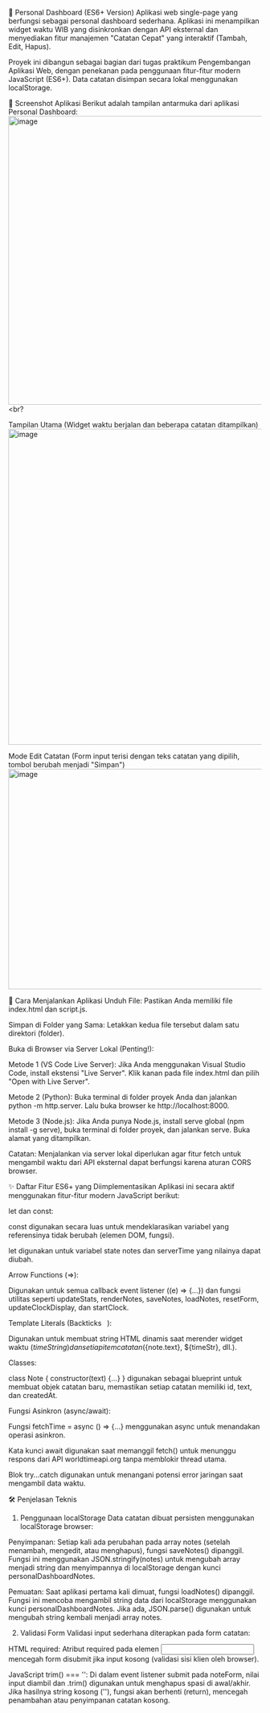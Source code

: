 🚀 Personal Dashboard (ES6+ Version)
Aplikasi web single-page yang berfungsi sebagai personal dashboard sederhana. Aplikasi ini menampilkan widget waktu WIB yang disinkronkan dengan API eksternal dan menyediakan fitur manajemen "Catatan Cepat" yang interaktif (Tambah, Edit, Hapus).

Proyek ini dibangun sebagai bagian dari tugas praktikum Pengembangan Aplikasi Web, dengan penekanan pada penggunaan fitur-fitur modern JavaScript (ES6+). Data catatan disimpan secara lokal menggunakan localStorage.

📸 Screenshot Aplikasi
Berikut adalah tampilan antarmuka dari aplikasi Personal Dashboard:
<img width="832" height="575" alt="image" src="https://github.com/user-attachments/assets/a6748982-6e2c-421b-b2e8-976c3b0a79aa" /><br?

Tampilan Utama (Widget waktu berjalan dan beberapa catatan ditampilkan)
<img width="844" height="629" alt="image" src="https://github.com/user-attachments/assets/9ae2f2c6-029b-42e3-9b2a-5d19d1dd0a35" /><br>

Mode Edit Catatan (Form input terisi dengan teks catatan yang dipilih, tombol berubah menjadi "Simpan")
<img width="842" height="439" alt="image" src="https://github.com/user-attachments/assets/0b23f95a-21d9-4e1e-bd06-8e72d140ec1c" /><br>


🚦 Cara Menjalankan Aplikasi
Unduh File: Pastikan Anda memiliki file index.html dan script.js.

Simpan di Folder yang Sama: Letakkan kedua file tersebut dalam satu direktori (folder).

Buka di Browser via Server Lokal (Penting!):

Metode 1 (VS Code Live Server): Jika Anda menggunakan Visual Studio Code, install ekstensi "Live Server". Klik kanan pada file index.html dan pilih "Open with Live Server".

Metode 2 (Python): Buka terminal di folder proyek Anda dan jalankan python -m http.server. Lalu buka browser ke http://localhost:8000.

Metode 3 (Node.js): Jika Anda punya Node.js, install serve global (npm install -g serve), buka terminal di folder proyek, dan jalankan serve. Buka alamat yang ditampilkan.

Catatan: Menjalankan via server lokal diperlukan agar fitur fetch untuk mengambil waktu dari API eksternal dapat berfungsi karena aturan CORS browser.

✨ Daftar Fitur ES6+ yang Diimplementasikan
Aplikasi ini secara aktif menggunakan fitur-fitur modern JavaScript berikut:

let dan const:

const digunakan secara luas untuk mendeklarasikan variabel yang referensinya tidak berubah (elemen DOM, fungsi).

let digunakan untuk variabel state notes dan serverTime yang nilainya dapat diubah.

Arrow Functions (=>):

Digunakan untuk semua callback event listener ((e) => {...}) dan fungsi utilitas seperti updateStats, renderNotes, saveNotes, loadNotes, resetForm, updateClockDisplay, dan startClock.

Template Literals (Backticks ` `):

Digunakan untuk membuat string HTML dinamis saat merender widget waktu (${timeString}) dan setiap item catatan (${note.text}, ${timeStr}, dll.).

Classes:

class Note { constructor(text) {...} } digunakan sebagai blueprint untuk membuat objek catatan baru, memastikan setiap catatan memiliki id, text, dan createdAt.

Fungsi Asinkron (async/await):

Fungsi fetchTime = async () => {...} menggunakan async untuk menandakan operasi asinkron.

Kata kunci await digunakan saat memanggil fetch() untuk menunggu respons dari API worldtimeapi.org tanpa memblokir thread utama.

Blok try...catch digunakan untuk menangani potensi error jaringan saat mengambil data waktu.

🛠️ Penjelasan Teknis
1. Penggunaan localStorage
Data catatan dibuat persisten menggunakan localStorage browser:

Penyimpanan: Setiap kali ada perubahan pada array notes (setelah menambah, mengedit, atau menghapus), fungsi saveNotes() dipanggil. Fungsi ini menggunakan JSON.stringify(notes) untuk mengubah array menjadi string dan menyimpannya di localStorage dengan kunci personalDashboardNotes.

Pemuatan: Saat aplikasi pertama kali dimuat, fungsi loadNotes() dipanggil. Fungsi ini mencoba mengambil string data dari localStorage menggunakan kunci personalDashboardNotes. Jika ada, JSON.parse() digunakan untuk mengubah string kembali menjadi array notes.

2. Validasi Form
Validasi input sederhana diterapkan pada form catatan:

HTML required: Atribut required pada elemen <input id="note-input"> mencegah form disubmit jika input kosong (validasi sisi klien oleh browser).

JavaScript trim() === '': Di dalam event listener submit pada noteForm, nilai input diambil dan .trim() digunakan untuk menghapus spasi di awal/akhir. Jika hasilnya string kosong (''), fungsi akan berhenti (return), mencegah penambahan atau penyimpanan catatan kosong.
